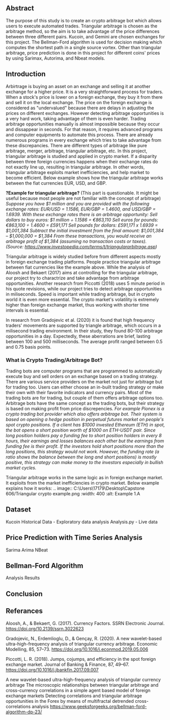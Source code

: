 ## Abstract

The purpose of this study is to create an crypto arbitrage bot which allows users to execute automated trades. Triangular arbitrage is chosen as the arbitrage method, so the aim is to take advantage of the price differences between three different pairs. Kucoin, and Gemini are chosen exchanges for this project. The Bellman-Ford algorithm is used for decision making which computes the shortest path in a single source vortex. Other than triangular arbitrage, price prediction is done in this project for different coins' prices by using Sarimax, Autorima, and Nbeat models.

## Introduction

Arbirtrage is buying an asset on an exchange and selling it at another exchange for a higher price. It is a very straightforward process for traders. When a stock's price is lower on a foreign exchange, they buy it from there and sell it on the local exchange. The price on the foreign exchange is considered as "undervalued" because there are delays in adjusting the prices on different exchanges. However detecting arbitrage opportunities is a very hard work, taking advantage of them is even harder. Trading arbitrage opportunities manually is almost impossible because they occur and dissappear in seconds. For that reason, it requires advanced programs and computer equipments to automate this process. There are already numerous programs in every exchange which tries to take advantage from these discrepancies. There are different types of arbitrage like pure arbitrage, merger, arbitrage, triangular arbitrage, etc. In this project, triangular arbitrage is studied and applied in crypto market. If a disparity between three foreign currencies happens when their exchange rates do not exactly line up, resulting in triangular arbitrage. In other words, triangular arbitrage exploits market inefficiencies, and help market to become efficient. Below example shows how the triangular arbitrage works between the fiat currencies EUR, USD, and GBP.

**?Example for triangular arbitrage?** (This part is questionable. It might be useful because most people are not familiar with the concept of arbitrage)
_Suppose you have $1 million and you are provided with the following exchange rates: EUR/USD = 1.1586, EUR/GBP = 1.4600, and USD/GBP = 1.6939. With these exchange rates there is an arbitrage opportunity:_
_Sell dollars to buy euros: $1 million ÷ 1.1586 = €863,110_
_Sell euros for pounds: €863,100 ÷ 1.4600 = £591,171_
_Sell pounds for dollars: £591,171 x 1.6939 = $1,001,384_
_Subtract the initial investment from the final amount: $1,001,384 – $1,000,000 = $1,384_
_From these transactions, you would receive an arbitrage profit of $1,384 (assuming no transaction costs or taxes)._
_(Source: https://www.investopedia.com/terms/t/triangulararbitrage.asp)_

Triangular arbitrage is widely studied before from different aspects mostly in foreign exchange trading platforms. People practice triangular arbitrage between fiat currencies like the example above. While the analysis of Aloosh and Bekaert (2017) aims at controlling for the triangular arbitrage, our project try to charactrize and take advantage from arbitrage opportunities. Another research from Piccotti (2018) uses 5 minute period in his quote revisions, while our project tries to detect arbitrage opportunities in miliseconds. Speed is important while trading arbitrage, but in crypto world it is even more essential. The crypto market's volatility is extremely higher than foreign exchange market, thus working with shorter time intervals is essential.

In research from Gradojevic et al. (2020) it is found that high frequency traders' movements are supported by triangle arbitrage, which occurs in a milisecond trading environment. In their study, they found 80-100 arbitrage opportunities in a day. Expectedly, these aberrations are brief, lasting between 100 and 500 milliseconds. The average profit ranged between 0.5 and 0.75 basis points.








### What is Crypto Trading/Arbitrage Bot?

Trading bots are computer programs that are programmed to automatically execute buy and sell orders on an exchange based on a trading strategy. There are various service providers on the market not just for arbitrage but for trading too. Users can either choose an in-built trading strategy or make their own with their favorite indicators and currency pairs. Most of the trading bots are for trading, but couple of them offers arbitrage options too. Arbitrage bots have the same concept as the trading bots, but their strategy is based on making profit from price discrepencies. _For example Pionex is a crypto trading bot provider which also offers arbitrage bot. Their system is based on opening a hedge position in perpetual futures market on people's spot crypto positions. If a client has $1000 invested Ethereum (ETH) in spot, the bot opens a short position worth of $1000 on ETH-USDT pair. Since long position holders pay a funding fee to short position holders in every 8 hours, their earnings and losses balances each other but the earnings from funding fee is their profit. If the investors hold short positions more than the long positions, this strategy would not work. However, the funding rate (a ratio shows the balance between the long and short positions) is mostly positive, this strategy can make money to the investors especially in bullish market cycles._

Triangular arbitrage works in the same logic as in foreign exchange market. It exploits from the market inefficiencies in crypto market. Below example explains how it works:
.. image:: C:\Users\17179\Desktop\Capstone 606/Triangular crypto example.png
    :width: 400
    :alt: Example 1.A

## Dataset
Kucoin
Historical Data - Exploratory data analysis
Analysis.py - Live data

## Price Prediction with Time Series Analysis
Sarima
Arima
NBeat

## Bellman-Ford Algorithm
Analysis
Results

## Conclusion

## Referances

Aloosh, A., & Bekaert, G. (2017). Currency Factors. SSRN Electronic Journal. https://doi.org/10.2139/ssrn.3022623

Gradojevic, N., Erdemlioglu, D., & Gençay, R. (2020). A new wavelet-based ultra-high-frequency analysis of triangular currency arbitrage. Economic Modelling, 85, 57–73. https://doi.org/10.1016/j.econmod.2019.05.006

Piccotti, L. R. (2018). Jumps, cojumps, and efficiency in the spot foreign exchange market. Journal of Banking & Finance, 87, 49–67. https://doi.org/10.1016/j.jbankfin.2017.09.007

A new wavelet-based ultra-high-frequency analysis of triangular currency arbitrage
The microscopic relationships between triangular arbitrage and cross-currency correlations in a simple agent based model of foreign exchange markets
Detecting correlations and triangular arbitrage opportunities in the Forex by means of multifractal detrended cross-correlations analysis
https://www.geeksforgeeks.org/bellman-ford-algorithm-dp-23/